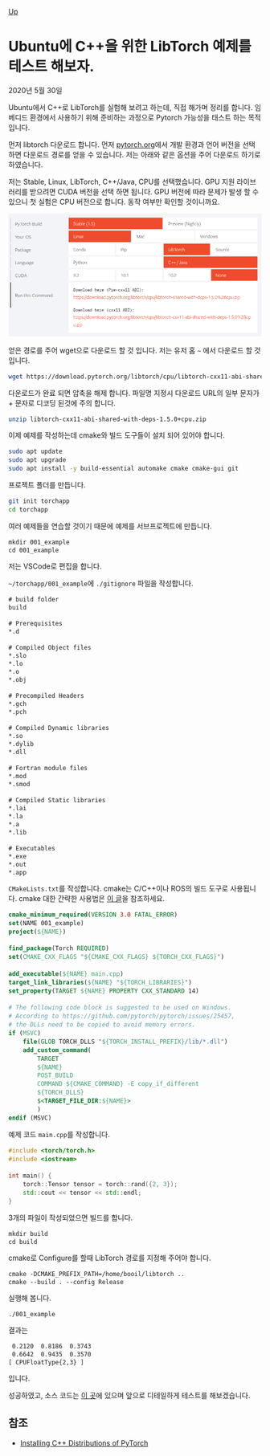 [Up](index.md)

# Ubuntu에 C++을 위한 LibTorch 예제를 테스트 해보자.

2020년 5월 30일

Ubuntu에서 C++로 LibTorch를 실험해 보려고 하는데, 직접 해가며 정리를 합니다. 임베디드 환경에서 사용하기 위해 준비하는 과정으로 Pytorch 가능성을 태스트 하는 목적입니다.

먼저 libtorch 다운로드 합니다. 먼저 [pytorch.org](https://pytorch.org/)에서 개발 환경과 언어 버전을 선택하면 다운로드 경로를 얻을 수 있습니다. 저는 아래와 같은 옵션을 주어 다운로드 하기로 하였습니다.

저는 Stable, Linux, LibTorch, C++/Java, CPU를 선택했습니다. GPU 지원 라이브러리를 받으려면 CUDA 버전을 선택 하면 됩니다. GPU 버전에 따라 문제가 발생 할 수 있으니 첫 실험은 CPU 버전으로 합니다. 동작 여부만 확인할 것이니까요.

![image-20200529222014137](installation_of_libtorch_and%20example.assets/image-20200529222014137.png)

얻은 경로를 주어 wget으로 다운로드 할 것 입니다. 저는 유저 홈 `~` 에서 다운로드 할 것입니다.

``` sh
wget https://download.pytorch.org/libtorch/cpu/libtorch-cxx11-abi-shared-with-deps-1.5.0%2Bcpu.zip
```

다운로드가 완료 되면 압축을 해제 합니다. 파일명 지정시 다운로드 URL의 일부 문자가 + 문자로 디코딩 된것에 주의 합니다.

```sh
unzip libtorch-cxx11-abi-shared-with-deps-1.5.0+cpu.zip
```

이제 예제를 작성하는데 cmake와 빌드 도구들이 설치 되어 있어야 합니다.

```sh
sudo apt update
sudo apt upgrade
sudo apt install -y build-essential automake cmake cmake-gui git
```

프로젝트 폴더를 만듭니다.

```sh
git init torchapp
cd torchapp
```

여러 예제들을 연습할 것이기 때문에 예제를 서브프로젝트에 만듭니다.

```
mkdir 001_example
cd 001_example
```

저는 VSCode로 편집을 합니다.

`~/torchapp/001_example`에 `./gitignore` 파일을 작성합니다.

```
# build folder
build

# Prerequisites
*.d

# Compiled Object files
*.slo
*.lo
*.o
*.obj

# Precompiled Headers
*.gch
*.pch

# Compiled Dynamic libraries
*.so
*.dylib
*.dll

# Fortran module files
*.mod
*.smod

# Compiled Static libraries
*.lai
*.la
*.a
*.lib

# Executables
*.exe
*.out
*.app
```

`CMakeLists.txt`를 작성합니다. cmake는 C/C++이나 ROS의 빌드 도구로 사용됩니다. cmake 대한 간략한 사용법은 [이 글](../c_language/simple_cmake_introduction.md)을 참조하세요.

```cmake
cmake_minimum_required(VERSION 3.0 FATAL_ERROR)
set(NAME 001_example)
project(${NAME})

find_package(Torch REQUIRED)
set(CMAKE_CXX_FLAGS "${CMAKE_CXX_FLAGS} ${TORCH_CXX_FLAGS}")

add_executable(${NAME} main.cpp)
target_link_libraries(${NAME} "${TORCH_LIBRARIES}")
set_property(TARGET ${NAME} PROPERTY CXX_STANDARD 14)

# The following code block is suggested to be used on Windows.
# According to https://github.com/pytorch/pytorch/issues/25457,
# the DLLs need to be copied to avoid memory errors.
if (MSVC)
    file(GLOB TORCH_DLLS "${TORCH_INSTALL_PREFIX}/lib/*.dll")
    add_custom_command(
        TARGET
        ${NAME}
        POST_BUILD
        COMMAND ${CMAKE_COMMAND} -E copy_if_different
        ${TORCH_DLLS}
        $<TARGET_FILE_DIR:${NAME}>
        )
endif (MSVC)
```

예제 코드 `main.cpp`를 작성합니다.

```c++
#include <torch/torch.h>
#include <iostream>

int main() {
	torch::Tensor tensor = torch::rand({2, 3});
	std::cout << tensor << std::endl;
}
```

3개의 파일이 작성되었으면 빌드를 합니다.

```
mkdir build
cd build
```

cmake로 Configure를 할때 LibTorch 경로를 지정해 주어야 합니다.

```
cmake -DCMAKE_PREFIX_PATH=/home/booil/libtorch ..
cmake --build . --config Release
```

실행해 봅니다.

```
./001_example 
```

결과는

```
 0.2120  0.8186  0.3743
 0.6642  0.9435  0.3570
[ CPUFloatType{2,3} ]
```

입니다.

성공하였고, 소스 코드는 [이 곳](https://github.com/booiljung/torchapp)에 있으며 앞으로 디테일하게 테스트를 해보겠습니다.

## 참조

- [Installing C++ Distributions of PyTorch](https://pytorch.org/cppdocs/installing.html)